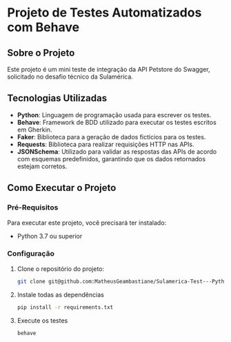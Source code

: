 # Projeto de Testes Automatizados com Behave

## Sobre o Projeto

Este projeto é um mini teste de integração da API Petstore do Swagger, solicitado no desafio técnico da Sulamérica. 

## Tecnologias Utilizadas

- **Python**: Linguagem de programação usada para escrever os testes.
- **Behave**: Framework de BDD utilizado para executar os testes escritos em Gherkin.
- **Faker**: Biblioteca para a geração de dados fictícios para os testes.
- **Requests**: Biblioteca para realizar requisições HTTP nas APIs.
- **JSONSchema**: Utilizado para validar as respostas das APIs de acordo com esquemas predefinidos, garantindo que os dados retornados estejam corretos.

## Como Executar o Projeto

### Pré-Requisitos

Para executar este projeto, você precisará ter instalado:
- Python 3.7 ou superior

### Configuração

1. Clone o repositório do projeto:
   ```bash
   git clone git@github.com:MatheusGeambastiane/Sulamerica-Test---Python.git .
   ```
   
2. Instale todas as dependências

    ```bash
    pip install -r requirements.txt
    ```

3. Execute os testes

    ```bash
    behave
    ```
